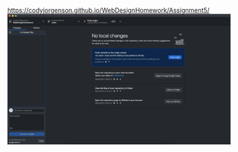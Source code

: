 https://codyjorgenson.github.io/WebDesignHomework/Assignment5/ 
<img src="Assignment5/images/Screen Shot 2024-02-25 at 9.48.07 PM.png">